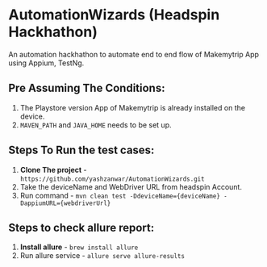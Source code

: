 # AutomationWizards (Headspin Hackhathon)
An automation hackhathon to automate end to end flow of Makemytrip App using Appium, TestNg.

## Pre Assuming The Conditions:
1. The Playstore version App of Makemytrip is already installed on the device.
2. `MAVEN_PATH` and `JAVA_HOME` needs to be set up.

## Steps To Run the test cases:
1. **Clone The project** - `https://github.com/yashzanwar/AutomationWizards.git`
2. Take the deviceName and WebDriver URL from headspin Account.
3. Run command - `mvn clean test -DdeviceName={deviceName} -DappiumURL={webdriverUrl}`

## Steps to check allure report:
1. **Install allure** - `brew install allure`
2. Run allure service - `allure serve allure-results`
